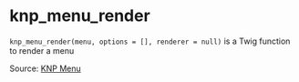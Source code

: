 # knp_menu_render

`knp_menu_render(menu, options = [], renderer = null)` is a Twig function to render a menu


Source: [KNP Menu](https://github.com/KnpLabs/KnpMenu/blob/master/doc/02-Twig-Integration.md#menu-extension)
